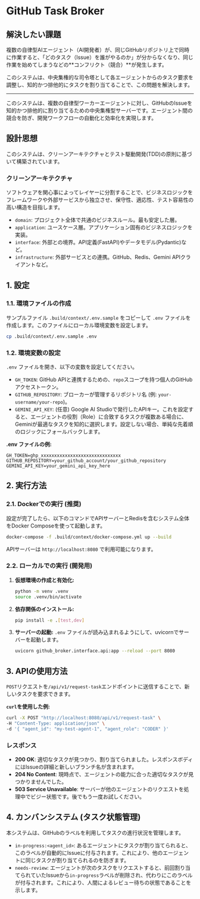 # GitHub Task Broker

## 解決したい課題

複数の自律型AIエージェント（AI開発者）が、同じGitHubリポジトリ上で同時に作業すると、「どのタスク（Issue）を誰がやるのか」が分からなくなり、同じ作業を始めてしまうなどの**コンフリクト（競合）**が発生します。

このシステムは、中央集権的な司令塔として各エージェントからのタスク要求を調整し、知的かつ排他的にタスクを割り当てることで、この問題を解決します。

---

このシステムは、複数の自律型ワーカーエージェントに対し、GitHubのIssueを知的かつ排他的に割り当てるための中央集権型サーバーです。エージェント間の競合を防ぎ、開発ワークフローの自動化と効率化を実現します。

## 設計思想

このシステムは、クリーンアーキテクチャとテスト駆動開発(TDD)の原則に基づいて構築されています。

### クリーンアーキテクチャ

ソフトウェアを関心事によってレイヤーに分割することで、ビジネスロジックをフレームワークや外部サービスから独立させ、保守性、適応性、テスト容易性の高い構造を目指します。

-   `domain`: プロジェクト全体で共通のビジネスルール。最も安定した層。
-   `application`: ユースケース層。アプリケーション固有のビジネスロジックを実装。
-   `interface`: 外部との境界。API定義(FastAPI)やデータモデル(Pydantic)など。
-   `infrastructure`: 外部サービスとの連携。GitHub、Redis、Gemini APIクライアントなど。

## 1. 設定

### 1.1. 環境ファイルの作成

サンプルファイル `.build/context/.env.sample` をコピーして `.env` ファイルを作成します。このファイルにローカル環境変数を設定します。

```bash
cp .build/context/.env.sample .env
```

### 1.2. 環境変数の設定

`.env` ファイルを開き、以下の変数を設定してください。

-   `GH_TOKEN`: GitHub APIと連携するための、`repo`スコープを持つ個人のGitHubアクセストークン。
-   `GITHUB_REPOSITORY`: ブローカーが管理するリポジトリ名 (例: `your-username/your-repo`)。
-   `GEMINI_API_KEY`: (任意) Google AI Studioで発行したAPIキー。これを設定すると、エージェントの役割（Role）に合致するタスクが複数ある場合に、Geminiが最適なタスクを知的に選択します。設定しない場合、単純な先着順のロジックにフォールバックします。

**.env ファイルの例:**
```
GH_TOKEN=ghp_xxxxxxxxxxxxxxxxxxxxxxxxxxxxxx
GITHUB_REPOSITORY=your_github_account/your_github_repository
GEMINI_API_KEY=your_gemini_api_key_here
```


## 2. 実行方法

### 2.1. Dockerでの実行 (推奨)

設定が完了したら、以下のコマンドでAPIサーバーとRedisを含むシステム全体をDocker Composeを使って起動します。

```bash
docker-compose -f .build/context/docker-compose.yml up --build
```

APIサーバーは `http://localhost:8080` で利用可能になります。

### 2.2. ローカルでの実行 (開発用)

1.  **仮想環境の作成と有効化:**
    ```bash
    python -m venv .venv
    source .venv/bin/activate
    ```

2.  **依存関係のインストール:**
    ```bash
    pip install -e .[test,dev]
    ```

3.  **サーバーの起動:**
    `.env` ファイルが読み込まれるようにして、uvicornでサーバーを起動します。
    ```bash
    uvicorn github_broker.interface.api:app --reload --port 8080
    ```

## 3. APIの使用方法

`POST`リクエストを`/api/v1/request-task`エンドポイントに送信することで、新しいタスクを要求できます。

**`curl`を使用した例:**

```bash
curl -X POST "http://localhost:8080/api/v1/request-task" \
-H "Content-Type: application/json" \
-d '{ "agent_id": "my-test-agent-1", "agent_role": "CODER" }'
```

### レスポンス

-   **200 OK**: 適切なタスクが見つかり、割り当てられました。レスポンスボディにはIssueの詳細と新しいブランチ名が含まれます。
-   **204 No Content**: 現時点で、エージェントの能力に合った適切なタスクが見つかりませんでした。
-   **503 Service Unavailable**: サーバーが他のエージェントのリクエストを処理中でビジー状態です。後でもう一度お試しください。

## 4. カンバンシステム (タスク状態管理)

本システムは、GitHubのラベルを利用してタスクの進行状況を管理します。

-   `in-progress:<agent_id>`: あるエージェントにタスクが割り当てられると、このラベルが自動的にIssueに付与されます。これにより、他のエージェントに同じタスクが割り当てられるのを防ぎます。
-   `needs-review`: エージェントが次のタスクをリクエストすると、前回割り当てられていたIssueから`in-progress`ラベルが削除され、代わりにこのラベルが付与されます。これにより、人間によるレビュー待ちの状態であることを示します。
